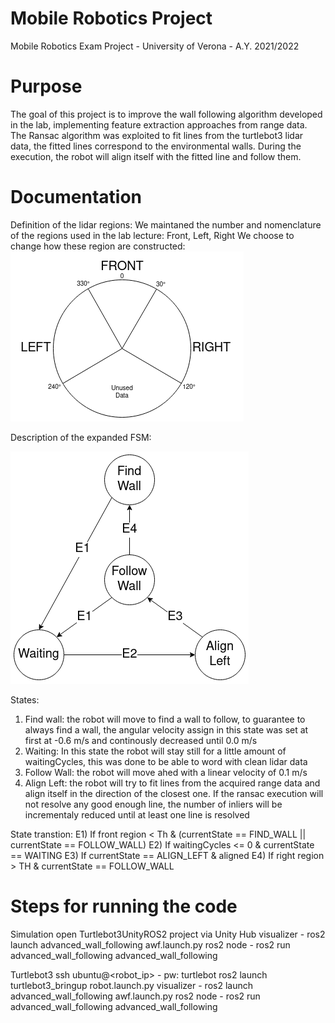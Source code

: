 # Mobile Robotics Project
Mobile Robotics Exam Project - University of Verona - A.Y. 2021/2022

# Purpose
The goal of this project is to improve the wall following algorithm developed in the lab, implementing feature extraction approaches from range data.
The Ransac algorithm was exploited to fit lines from the turtlebot3 lidar data, the fitted lines correspond to the environmental walls.
During the execution, the robot will align itself with the fitted line and follow them.

# Documentation
Definition of the lidar regions:
We maintaned the number and nomenclature of the regions used in the lab lecture: Front, Left, Right
We choose to change how these region are constructed:
![alt text](/images/Mobile_Robotics_regions.drawio.png)

Description of the expanded FSM:

![alt text](/images/Mobile_robotics_FSM.drawio.png)

States:
1) Find wall: the robot will move to find a wall to follow, to guarantee to always find a wall, the angular velocity assign in this state was set at first at -0.6 m/s and continously decreased until 0.0 m/s
2) Waiting: In this state the robot will stay still for a little amount of waitingCycles, this was done to be able to word with clean lidar data
3) Follow Wall: the robot will move ahed with a linear velocity of 0.1 m/s
4) Align Left: the robot will try to fit lines from the acquired range data and align itself in the direction of the closest one. If the ransac execution will not resolve any good enough line, the number of inliers will be incrementaly reduced until at least one line is resolved

State transtion:
E1) If front region < Th & (currentState == FIND_WALL || currentState == FOLLOW_WALL)
E2) If waitingCycles <= 0 & currentState == WAITING
E3) If currentState == ALIGN_LEFT & aligned
E4) If right region > TH & currentState == FOLLOW_WALL

# Steps for running the code
Simulation
open Turtlebot3UnityROS2 project via Unity Hub
visualizer - ros2 launch advanced_wall_following awf.launch.py 
ros2 node  - ros2 run advanced_wall_following advanced_wall_following 

Turtlebot3
ssh ubuntu@<robot_ip> - pw: turtlebot
ros2 launch turtlebot3_bringup robot.launch.py
visualizer - ros2 launch advanced_wall_following awf.launch.py 
ros2 node  - ros2 run advanced_wall_following advanced_wall_following 
